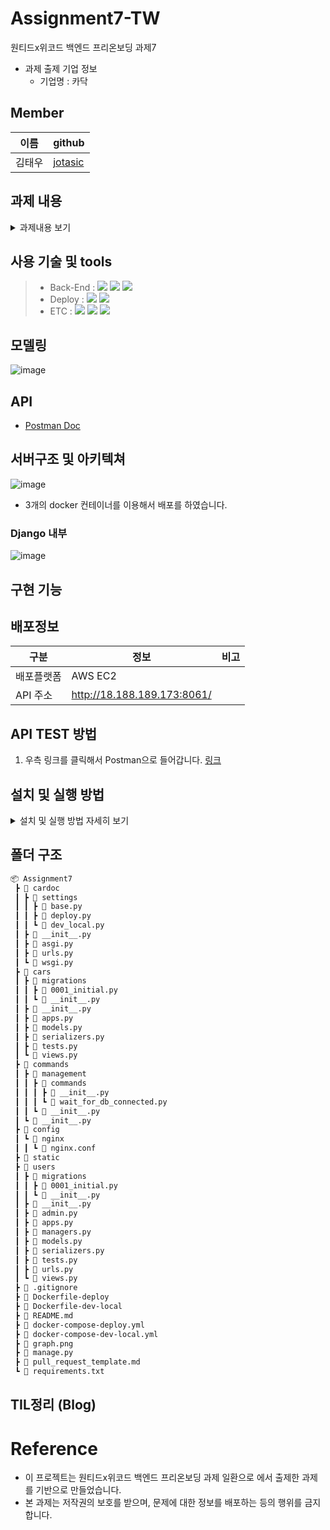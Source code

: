 # Assignment7-TW

원티드x위코드 백엔드 프리온보딩 과제7
- 과제 출제 기업 정보
  - 기업명 : 카닥

## Member
| 이름  | github                                   |
|-------|-----------------------------------------|
|김태우 |[jotasic](https://github.com/jotasic)     | 

## 과제 내용
<details>
<summary>과제내용 보기</summary>
<div markdown="1">

### **[필수 포함 사항]**
- READ.ME 작성
    - 프로젝트 빌드, 자세한 실행 방법 명시
    - 구현 방법과 이유에 대한 간략한 설명
    - **서버 구조 및 디자인 패턴에 대한 개략적인 설명**
    - 완료된 시스템이 배포된 서버의 주소
    - 해당 과제를 진행하면서 회고 내용 블로그 포스팅
- Swagger나 Postman을 이용하여 API 테스트 가능하도록 구현
  
### 1. 배경 및 공통 요구사항

<aside>
😁 **카닥에서 실제로 사용하는 프레임워크를 토대로 타이어 API를 설계 및 구현합니다.**

</aside>

- 데이터베이스 환경은 별도로 제공하지 않습니다.
 **RDB중 원하는 방식을 선택**하면 되며, sqlite3 같은 별도의 설치없이 이용 가능한 in-memory DB도 좋으며, 가능하다면 Docker로 준비하셔도 됩니다.
- 단, 결과 제출 시 README.md 파일에 실행 방법을 완벽히 서술하여 DB를 포함하여 전체적인 서버를 구동하는데 문제없도록 해야합니다.
- 데이터베이스 관련처리는 raw query가 아닌 **ORM을 이용하여 구현**합니다.
- Response Codes API를 성공적으로 호출할 경우 200번 코드를 반환하고, 그 외의 경우에는 아래의 코드로 반환합니다.

| Response Code  | Description                     |
|-------|------------------------------------------|
|200 OK	|성공
|400 Bad Request	|Parameter가 잘못된 (범위, 값 등)|
|401 Unauthorized	|인증을 위한 Header가 잘못됨|
|500 Internal Server Error	|기타 서버 에러|

---

### 2. 사용자 생성 API

🎁 **요구사항**

- ID/Password로 사용자를 생성하는 API.
- 인증 토큰을 발급하고 이후의 API는 인증된 사용자만 호출할 수 있다.

```jsx
/* Request Body 예제 */

 { "id": "candycandy", "password": "ASdfdsf3232@" }
```

---

### 3. 사용자가 소유한 타이어 정보를 저장하는 API

🎁 **요구사항**

- 자동차 차종 ID(trimID)를 이용하여 사용자가 소유한 자동차 정보를 저장한다.
- 한 번에 최대 5명까지의 사용자에 대한 요청을 받을 수 있도록 해야한다. 즉 사용자 정보와 trimId 5쌍을 요청데이터로 하여금 API를 호출할 수 있다는 의미이다.

```jsx
/* Request Body 예제 */
[
  {
    "id": "candycandy",
    "trimId": 5000
  },
  {
    "id": "mylovewolkswagen",
    "trimId": 9000
  },
  {
    "id": "bmwwow",
    "trimId": 11000
  },
  {
    "id": "dreamcar",
    "trimId": 15000
  }
]
```

🔍 **상세구현 가이드**

- 자동차 정보 조회 API의 사용은 아래와 같이 5000, 9000부분에 trimId를 넘겨서 조회할 수 있다.
 **자동차 정보 조회 API 사용 예제**
  
📄 [https://dev.mycar.cardoc.co.kr/v1/trim/5000](https://dev.mycar.cardoc.co.kr/v1/trim/5000)
  
📄 [https://dev.mycar.cardoc.co.kr/v1/trim/9000](https://dev.mycar.cardoc.co.kr/v1/trim/9000)

📄 [https://dev.mycar.cardoc.co.kr/v1/trim/11000](https://dev.mycar.cardoc.co.kr/v1/trim/11000)

📄 [https://dev.mycar.cardoc.co.kr/v1/trim/15000](https://dev.mycar.cardoc.co.kr/v1/trim/15000)
  
  
- 조회된 정보에서 타이어 정보는 spec → driving → frontTire/rearTire 에서 찾을 수 있다.
- 타이어 정보는 205/75R18의 포맷이 정상이다. 205는 타이어 폭을 의미하고 75R은 편평비, 그리고 마지막 18은 휠사이즈로써 {폭}/{편평비}R{18}과 같은 구조이다.
 위와 같은 형식의 데이터일 경우만 DB에 항목별로 나누어 서로다른 Column에 저장하도록 한다.

  
### 4. 사용자가 소유한 타이어 정보 조회 API

🎁 **요구사항**

- 사용자 ID를 통해서 2번 API에서 저장한 타이어 정보를 조회할 수 있어야 한다.

</div>
</details>

## 사용 기술 및 tools
> - Back-End :  <img src="https://img.shields.io/badge/Python 3.8-3776AB?style=for-the-badge&logo=Python&logoColor=white"/>&nbsp;<img src="https://img.shields.io/badge/Django 3.2-092E20?style=for-the-badge&logo=Django&logoColor=white"/>&nbsp;<img src="https://img.shields.io/badge/PostgreSQL 14.0-0064a5?style=for-the-badge&logo=PostgreSQL&logoColor=white"/>
> - Deploy : <img src="https://img.shields.io/badge/AWS_EC2-232F3E?style=for-the-badge&logo=Amazon&logoColor=white"/>&nbsp;<img src="https://img.shields.io/badge/Docker-0052CC?style=for-the-badge&logo=Docker&logoColor=white"/>
> - ETC :  <img src="https://img.shields.io/badge/Git-F05032?style=for-the-badge&logo=Git&logoColor=white"/>&nbsp;<img src="https://img.shields.io/badge/Github-181717?style=for-the-badge&logo=Github&logoColor=white"/>&nbsp;<img src="https://img.shields.io/badge/Postman-FF6C37?style=for-the-badge&logo=Postman&logoColor=white"/>&nbsp;

## 모델링
![image](https://user-images.githubusercontent.com/8219812/142984423-91c4b109-4ab8-4d4e-b6dd-7ee54bbdae10.png)

## API
- [Postman Doc](https://documenter.getpostman.com/view/16042359/UVJYJyot)


## 서버구조 및 아키텍쳐

![image](https://user-images.githubusercontent.com/8219812/142994491-05b815c3-29e4-4ec3-b66b-07dc24f0c372.png)

- 3개의 docker 컨테이너를 이용해서 배포를 하였습니다.

### Django 내부
![image](https://user-images.githubusercontent.com/8219812/143003743-133adae4-5a1d-4cc0-8856-bdb933ffadba.png)


## 구현 기능

## 배포정보
|구분   |  정보          |비고|
|-------|----------------|----|
|배포플랫폼 | AWS EC2    |    |
|API 주소 |http://18.188.189.173:8061/          |    |


## API TEST 방법
1. 우측 링크를 클릭해서 Postman으로 들어갑니다. [링크](https://www.postman.com/wecode-21-1st-kaka0/workspace/assignment7-cardoc/collection/16042359-a366ebbd-8548-41b4-9793-986bd6d81a8a?ctx=documentation)


## 설치 및 실행 방법
<details>
<summary>설치 및 실행 방법 자세히 보기</summary>
<div markdown="1">
  
###  Local 개발 및 테스트용

1. 해당프로젝트를 clone 하고, 프로젝트 폴더로 들어간다.
    ```bash
    git clone https://github.com/Wanted-Preonboarding-Backend-1st-G5/Assignment7-TW
    cd Assignment7-TW
    ```

2. docker-compose 명령어를 이용해서 서버와 db를 실행시킨다.
    ```bash
    docker-compose -f ./docker-compose-dev-local.yml up
    docker-compose -f ./docker-compose-dev-local.yml up -d //백그라운드 실행
    ```

###  배포용 
1. 해당프로젝트를 clone 하고, 프로젝트 폴더로 들어간다.
  ```bash
  git clone https://github.com/Wanted-Preonboarding-Backend-1st-G5/Assignment7-TW
  cd Assignment7-TW
  ```

2. 환경설정 파일을 만든다.

  .dockerenv.deploy.backend
  
    ```bash
      DJANGO_SECRET_KEY='django시크릿키'
      SQL_DATABASE_NAME=database이름
      SQL_PASSWORD=database비밀번호
    ```
  
  .dockerenv.deploy.db
  
    ```bash
      POSTGRES_DB=database이름
      POSTGRES_PASSWORD=database비밀번호
    ```
 
3. docker-compose 명령어를 이용해서 서버와 db를 실행시킨다.
  
  ```bash
  docker-compose -f ./docker-compose-deploy.yml up --build -d
  ```
  
</div>
</details>

## 폴더 구조
```bash
📦 Assignment7
 ┣ 📂 cardoc
 ┃ ┣ 📂 settings
 ┃ ┃ ┣ 📜 base.py
 ┃ ┃ ┣ 📜 deploy.py
 ┃ ┃ ┗ 📜 dev_local.py
 ┃ ┣ 📜 __init__.py
 ┃ ┣ 📜 asgi.py
 ┃ ┣ 📜 urls.py
 ┃ ┗ 📜 wsgi.py
 ┣ 📂 cars
 ┃ ┣ 📂 migrations
 ┃ ┃ ┣ 📜 0001_initial.py
 ┃ ┃ ┗ 📜 __init__.py
 ┃ ┣ 📜 __init__.py
 ┃ ┣ 📜 apps.py
 ┃ ┣ 📜 models.py
 ┃ ┣ 📜 serializers.py
 ┃ ┣ 📜 tests.py
 ┃ ┗ 📜 views.py
 ┣ 📂 commands
 ┃ ┣ 📂 management
 ┃ ┃ ┣ 📂 commands
 ┃ ┃ ┃ ┣ 📜 __init__.py
 ┃ ┃ ┃ ┗ 📜 wait_for_db_connected.py
 ┃ ┃ ┗ 📜 __init__.py
 ┃ ┗ 📜 __init__.py
 ┣ 📂 config
 ┃ ┗ 📂 nginx
 ┃ ┃ ┗ 📜 nginx.conf
 ┣ 📂 static
 ┣ 📂 users
 ┃ ┣ 📂 migrations
 ┃ ┃ ┣ 📜 0001_initial.py
 ┃ ┃ ┗ 📜 __init__.py
 ┃ ┣ 📜 __init__.py
 ┃ ┣ 📜 admin.py
 ┃ ┣ 📜 apps.py
 ┃ ┣ 📜 managers.py
 ┃ ┣ 📜 models.py
 ┃ ┣ 📜 serializers.py
 ┃ ┣ 📜 tests.py
 ┃ ┣ 📜 urls.py
 ┃ ┗ 📜 views.py
 ┣ 📜 .gitignore
 ┣ 📜 Dockerfile-deploy
 ┣ 📜 Dockerfile-dev-local
 ┣ 📜 README.md
 ┣ 📜 docker-compose-deploy.yml
 ┣ 📜 docker-compose-dev-local.yml
 ┣ 📜 graph.png
 ┣ 📜 manage.py
 ┣ 📜 pull_request_template.md
 ┗ 📜 requirements.txt
```


## TIL정리 (Blog)


# Reference
- 이 프로젝트는 원티드x위코드 백엔드 프리온보딩 과제 일환으로 에서 출제한 과제를 기반으로 만들었습니다.
- 본 과제는 저작권의 보호를 받으며, 문제에 대한 정보를 배포하는 등의 행위를 금지 합니다.

